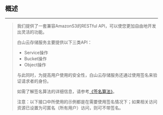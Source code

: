 ## 概述
-------------------

> 我们提供了一套兼容AmazonS3的RESTful API，可以使您更加自由地开发出灵活的功能。
>
> 白山云存储服务主要提供以下三类API：
>
> * Service操作
> * Bucket操作
> * Object操作
>
> 与此同时，为提高用户使用的安全性，白山云存储服务还通过使用签名来验证请求者的身份。
>
> 如需了解签名算法的详细信息，请参考[《签名算法》](signature/signature.md)。
>
> 注意：以下接口中所使用的示例都是在需要使用签名情况下；如果相关访问资源已设置为可匿名（所有用户）访问，则可不带签名。
